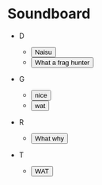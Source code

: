 # Soundboard

* D
  * <button onclick="myFunction('d-naisu')">Naisu</button>
  * <button onclick="myFunction('d-what-a-frag-hunter')">What a frag hunter</button> 
  
* G
  * <button onclick="myFunction('g-nice')">nice</button>
  * <button onclick="myFunction('g-wat')">wat</button>

* R
  * <button onclick="myFunction('r-why-behind')">What why</button>

* T
  * <button onclick="myFunction('tran-wat')">WAT</button>

<script>
 function myFunction(name) {
  var audiofile = '/sounds/' + name + '.wav';
  var audio = new Audio(audiofile);
  audio.play();
  alert("hi");
  
  //if (name === 'naisu'){
  // var audio = new Audio('/sounds/d-naisu.wav');
  //}
  //else if (name === 'fraghunt'){
  // var audio = new Audio('/sounds/d-what-a-frag-hunter.wav');
  //}
  //else if (name === 'g-nice'){
  // var audio = new Audio('/sounds/g-nice.wav');
  //}
  //else if (name === 'g-wat'){
  // var audio = new Audio('/sounds/g-wat.wav');
  //}
  //else if (name === 'r-why-behind'){
  // var audio = new Audio('/sounds/r-why-behind.wav');
  //}
  //else if (name === 'tran-wat'){
  // var audio = new Audio('/sounds/tran-WAT.wav');
  //}
  
  audio.play();
 }
</script>
